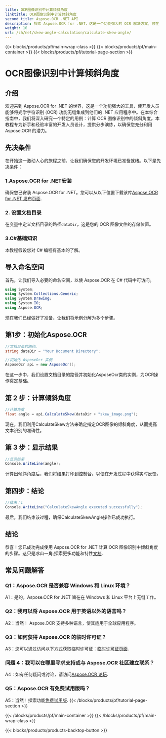 ```yaml
---
title: OCR图像识别中计算倾斜角度
linktitle: OCR图像识别中计算倾斜角度
second_title: Aspose.OCR .NET API
description: 探索 Aspose.OCR for .NET，这是一个功能强大的 OCR 解决方案，可在 C# 应用程序中准确识别文本。
weight: 10
url: /zh/net/skew-angle-calculation/calculate-skew-angle/
---
```


{{< blocks/products/pf/main-wrap-class >}}
{{< blocks/products/pf/main-container >}}
{{< blocks/products/pf/tutorial-page-section >}}

# OCR图像识别中计算倾斜角度

## 介绍

欢迎来到 Aspose.OCR for .NET 的世界，这是一个功能强大的工具，使开发人员能够将光学字符识别 (OCR) 功能无缝集成到他们的 .NET 应用程序中。在本综合指南中，我们将深入研究一个特定的用例：计算 OCR 图像识别中的倾斜角度。本教程专为新手和经验丰富的开发人员设计，提供分步演练，以确保您充分利用 Aspose.OCR 的潜力。

## 先决条件

在开始这一激动人心的旅程之前，让我们确保您的开发环境已准备就绪。以下是先决条件：

### 1.Aspose.OCR for .NET安装

确保您已安装 Aspose.OCR for .NET。您可以从以下位置下载该库[Aspose.OCR for .NET 发布页面](https://releases.aspose.com/ocr/net/).

### 2. 设置文档目录

在变量中定义文档目录的路径`dataDir`。这是您的 OCR 图像文件的存储位置。

### 3.C#基础知识

本教程假设您对 C# 编程有基本的了解。

## 导入命名空间

首先，让我们导入必要的命名空间，以使 Aspose.OCR 在 C# 代码中可访问。

```csharp
using System;
using System.Collections.Generic;
using System.Drawing;
using System.IO;
using Aspose.OCR;
```

现在我们已经做好了准备，让我们将示例分解为多个步骤。

## 第1步：初始化Aspose.OCR

```csharp
//文档目录的路径。
string dataDir = "Your Document Directory";

//初始化 AsposeOcr 实例
AsposeOcr api = new AsposeOcr();
```

在这一步中，我们设置文档目录的路径并初始化AsposeOcr类的实例，为OCR操作奠定基础。

## 第 2 步：计算倾斜角度

```csharp
//计算角度
float angle = api.CalculateSkew(dataDir + "skew_image.png");
```

现在，我们利用CalculateSkew方法来确定指定OCR图像的倾斜角度，从而提高文本识别的准确性。

## 第 3 步：显示结果

```csharp
//显示结果
Console.WriteLine(angle);
```

计算出倾斜角度后，我们将结果打印到控制台，以便在开发过程中获得实时反馈。

## 第四步：结论

```csharp
//结束：1
Console.WriteLine("CalculateSkewAngle executed successfully");
```

最后，我们结束该过程，确保CalculateSkewAngle操作已成功执行。

## 结论

恭喜！您已成功完成使用 Aspose.OCR for .NET 计算 OCR 图像识别中倾斜角度的步骤。这只是冰山一角;探索更多功能和特性[文档](https://reference.aspose.com/ocr/net/).

## 常见问题解答

### Q1：Aspose.OCR 是否兼容 Windows 和 Linux 环境？

A1：是的，Aspose.OCR for .NET 旨在在 Windows 和 Linux 平台上无缝工作。

### Q2：我可以将 Aspose.OCR 用于英语以外的语言吗？

A2：当然！ Aspose.OCR 支持多种语言，使其适用于全球应用程序。

### Q3：如何获得 Aspose.OCR 的临时许可证？

 A3：您可以通过访问以下方式获取临时许可证：[临时许可证页面](https://purchase.aspose.com/temporary-license/).

### 问题 4：我可以在哪里寻求支持或与 Aspose.OCR 社区建立联系？

 A4：如有任何疑问或讨论，请访问[Aspose.OCR 论坛](https://forum.aspose.com/c/ocr/16).

### Q5：Aspose.OCR 有免费试用版吗？

A5：当然！探索功能[免费试用版](https://releases.aspose.com/).
{{< /blocks/products/pf/tutorial-page-section >}}

{{< /blocks/products/pf/main-container >}}
{{< /blocks/products/pf/main-wrap-class >}}

{{< blocks/products/products-backtop-button >}}
